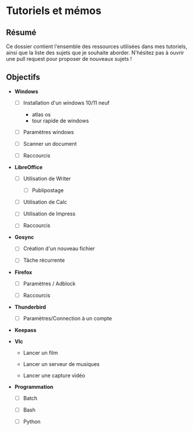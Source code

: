 # Tutoriels et mémos

## Résumé

Ce dossier contient l'ensemble des ressources utilisées dans mes tutoriels, ainsi que la liste des sujets que je souhaite aborder. N'hésitez pas à ouvrir une pull request pour proposer de nouveaux sujets !


## Objectifs

- **Windows**

    - [ ] Installation d'un windows 10/11 neuf
        + atlas os
        + tour rapide de windows

    - [ ] Paramètres windows

    - [ ] Scanner un document

    - [ ] Raccourcis


- **LibreOffice**

    - [ ] Utilisation de Writer

        - [ ] Publipostage

    - [ ] Utilisation de Calc

    - [ ] Utilisation de Impress

    - [ ] Raccourcis


- **Gosync**

    - [ ] Création d'un nouveau fichier

    - [ ] Tâche récurrente


- **Firefox**

    - [ ] Paramètres / Adblock

    - [ ] Raccourcis

- **Thunderbird**

    - [ ] Paramètres/Connection à un compte


- **Keepass**

- **Vlc**
    - Lancer un film

    - Lancer un serveur de musiques

    - Lancer une capture vidéo

- **Programmation**

    - [ ] Batch

    - [ ] Bash

    - [ ] Python